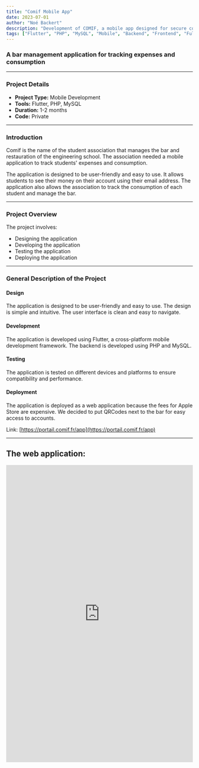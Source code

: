 ```yaml
---
title: "Comif Mobile App"
date: 2023-07-01
author: "Noé Backert"
description: "Development of COMIF, a mobile app designed for secure communication and remote management in a business assistance context, leveraging modern mobile technologies."
tags: ["Flutter", "PHP", "MySQL", "Mobile", "Backend", "Frontend", "Full Stack"]
---
```


### A bar management application for tracking expenses and consumption

---

### Project Details

- **Project Type:** Mobile Development  
- **Tools:** Flutter, PHP, MySQL  
- **Duration:** 1-2 months  
- **Code:**  Private  

---

### Introduction

Comif is the name of the student association that manages the bar and restauration of the engineering school. The association needed a mobile application to track students' expenses and consumption.

The application is designed to be user-friendly and easy to use. It allows students to see their money on their account using their email address. The application also allows the association to track the consumption of each student and manage the bar.

---

### Project Overview

The project involves:

- Designing the application  
- Developing the application  
- Testing the application  
- Deploying the application  

---

### General Description of the Project

#### Design

The application is designed to be user-friendly and easy to use. The design is simple and intuitive. The user interface is clean and easy to navigate.

#### Development

The application is developed using Flutter, a cross-platform mobile development framework. The backend is developed using PHP and MySQL.

#### Testing

The application is tested on different devices and platforms to ensure compatibility and performance.

#### Deployment

The application is deployed as a web application because the fees for Apple Store are expensive. We decided to put QRCodes next to the bar for easy access to accounts.

Link: [https://portail.comif.fr/app](https://portail.comif.fr/app)

---

## The web application:

<iframe src="https://portail.comif.fr/app" style="width:100%; height:800px; border:none;"></iframe>
